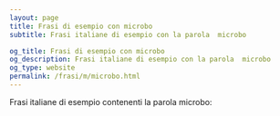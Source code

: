 ```yaml
---
layout: page
title: Frasi di esempio con microbo 
subtitle: Frasi italiane di esempio con la parola  microbo

og_title: Frasi di esempio con microbo 
og_description: Frasi italiane di esempio con la parola  microbo
og_type: website
permalink: /frasi/m/microbo.html
---
```


Frasi italiane di esempio contenenti la parola microbo:


